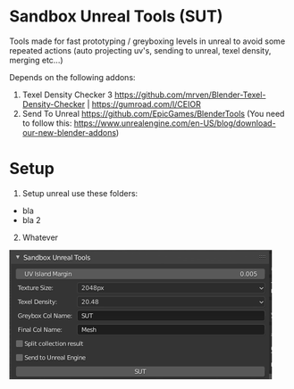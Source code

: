 # Sandbox Unreal Tools (SUT)
Tools made for fast prototyping / greyboxing levels in unreal to avoid some repeated actions (auto projecting uv's, sending to unreal, texel density, merging etc...)

Depends on the following addons:
1. Texel Density Checker 3 https://github.com/mrven/Blender-Texel-Density-Checker | https://gumroad.com/l/CEIOR
2. Send To Unreal https://github.com/EpicGames/BlenderTools (You need to follow this: https://www.unrealengine.com/en-US/blog/download-our-new-blender-addons)


# Setup
1. Setup unreal use these folders:
- bla
- bla 2

2. Whatever


![SUT](addon.png)